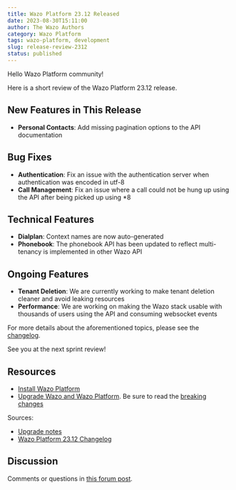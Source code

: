 ```yaml
---
title: Wazo Platform 23.12 Released
date: 2023-08-30T15:11:00
author: The Wazo Authors
category: Wazo Platform
tags: wazo-platform, development
slug: release-review-2312
status: published
---
```


Hello Wazo Platform community!

Here is a short review of the Wazo Platform 23.12 release.

## New Features in This Release
- **Personal Contacts**: Add missing pagination options to the API documentation

## Bug Fixes
- **Authentication**: Fix an issue with the authentication server when authentication was encoded in utf-8
- **Call Management**: Fix an issue where a call could not be hung up using the API after being picked up using *8<exten>

## Technical Features
- **Dialplan**: Context names are now auto-generated
- **Phonebook**: The phonebook API has been updated to reflect multi-tenancy is implemented in other Wazo API

## Ongoing Features
- **Tenant Deletion**: We are currently working to make tenant deletion cleaner and avoid leaking resources
- **Performance**: We are working on making the Wazo stack usable with thousands of users using the API and consuming websocket events


For more details about the aforementioned topics, please see the [changelog](https://wazo-dev.atlassian.net/issues/?jql=project%3DWAZO%20AND%20fixVersion%3D23.12).

See you at the next sprint review!

## Resources

- [Install Wazo Platform](/use-cases)
- [Upgrade Wazo and Wazo Platform](/uc-doc/upgrade/). Be sure to read the
  [breaking changes](/uc-doc/upgrade/upgrade_notes#23-12)

Sources:

- [Upgrade notes](/uc-doc/upgrade/upgrade_notes#23-12)
- [Wazo Platform 23.12 Changelog](https://wazo-dev.atlassian.net/issues/?jql=project%3DWAZO%20AND%20fixVersion%3D23.12)

## Discussion

Comments or questions in
[this forum post](https://wazo-platform.discourse.group/t/blog-wazo-platform-23-12-released).

